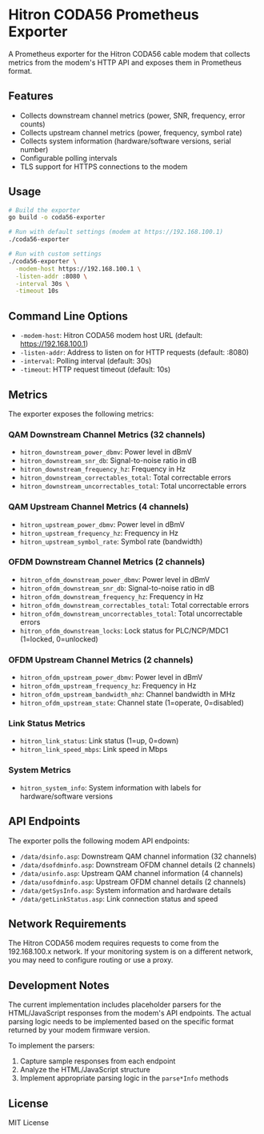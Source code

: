 # Hitron CODA56 Prometheus Exporter

A Prometheus exporter for the Hitron CODA56 cable modem that collects metrics from the modem's HTTP API and exposes them in Prometheus format.

## Features

- Collects downstream channel metrics (power, SNR, frequency, error counts)
- Collects upstream channel metrics (power, frequency, symbol rate)
- Collects system information (hardware/software versions, serial number)
- Configurable polling intervals
- TLS support for HTTPS connections to the modem

## Usage

```bash
# Build the exporter
go build -o coda56-exporter

# Run with default settings (modem at https://192.168.100.1)
./coda56-exporter

# Run with custom settings
./coda56-exporter \
  -modem-host https://192.168.100.1 \
  -listen-addr :8080 \
  -interval 30s \
  -timeout 10s
```

## Command Line Options

- `-modem-host`: Hitron CODA56 modem host URL (default: https://192.168.100.1)
- `-listen-addr`: Address to listen on for HTTP requests (default: :8080)
- `-interval`: Polling interval (default: 30s)
- `-timeout`: HTTP request timeout (default: 10s)

## Metrics

The exporter exposes the following metrics:

### QAM Downstream Channel Metrics (32 channels)
- `hitron_downstream_power_dbmv`: Power level in dBmV
- `hitron_downstream_snr_db`: Signal-to-noise ratio in dB
- `hitron_downstream_frequency_hz`: Frequency in Hz
- `hitron_downstream_correctables_total`: Total correctable errors
- `hitron_downstream_uncorrectables_total`: Total uncorrectable errors

### QAM Upstream Channel Metrics (4 channels)
- `hitron_upstream_power_dbmv`: Power level in dBmV
- `hitron_upstream_frequency_hz`: Frequency in Hz
- `hitron_upstream_symbol_rate`: Symbol rate (bandwidth)

### OFDM Downstream Channel Metrics (2 channels)
- `hitron_ofdm_downstream_power_dbmv`: Power level in dBmV
- `hitron_ofdm_downstream_snr_db`: Signal-to-noise ratio in dB
- `hitron_ofdm_downstream_frequency_hz`: Frequency in Hz
- `hitron_ofdm_downstream_correctables_total`: Total correctable errors
- `hitron_ofdm_downstream_uncorrectables_total`: Total uncorrectable errors
- `hitron_ofdm_downstream_locks`: Lock status for PLC/NCP/MDC1 (1=locked, 0=unlocked)

### OFDM Upstream Channel Metrics (2 channels)
- `hitron_ofdm_upstream_power_dbmv`: Power level in dBmV
- `hitron_ofdm_upstream_frequency_hz`: Frequency in Hz
- `hitron_ofdm_upstream_bandwidth_mhz`: Channel bandwidth in MHz
- `hitron_ofdm_upstream_state`: Channel state (1=operate, 0=disabled)

### Link Status Metrics
- `hitron_link_status`: Link status (1=up, 0=down)
- `hitron_link_speed_mbps`: Link speed in Mbps

### System Metrics
- `hitron_system_info`: System information with labels for hardware/software versions

## API Endpoints

The exporter polls the following modem API endpoints:

- `/data/dsinfo.asp`: Downstream QAM channel information (32 channels)
- `/data/dsofdminfo.asp`: Downstream OFDM channel details (2 channels)
- `/data/usinfo.asp`: Upstream QAM channel information (4 channels)
- `/data/usofdminfo.asp`: Upstream OFDM channel details (2 channels)
- `/data/getSysInfo.asp`: System information and hardware details
- `/data/getLinkStatus.asp`: Link connection status and speed

## Network Requirements

The Hitron CODA56 modem requires requests to come from the 192.168.100.x network. If your monitoring system is on a different network, you may need to configure routing or use a proxy.

## Development Notes

The current implementation includes placeholder parsers for the HTML/JavaScript responses from the modem's API endpoints. The actual parsing logic needs to be implemented based on the specific format returned by your modem firmware version.

To implement the parsers:

1. Capture sample responses from each endpoint
2. Analyze the HTML/JavaScript structure
3. Implement appropriate parsing logic in the `parse*Info` methods

## License

MIT License